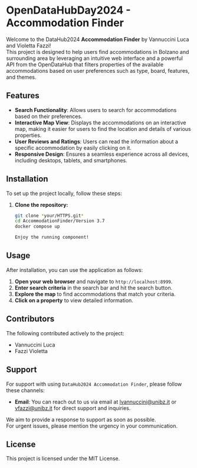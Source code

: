 <!--
SPDX-FileCopyrightText: NOI Techpark <digital@noi.bz.it>

SPDX-License-Identifier: MIT
-->

# OpenDataHubDay2024 - Accommodation Finder

Welcome to the DataHub2024 **Accommodation Finder** by Vannuccini Luca and Violetta Fazzi!  
This project is designed to help users find accommodations in Bolzano and surrounding area by leveraging an intuitive web interface and a powerful API from the OpenDataHub that filters properties of the available accommodations based on user preferences such as type, board, features, and themes.

## Features

- **Search Functionality**: Allows users to search for accommodations based on their preferences.
- **Interactive Map View**: Displays the accommodations on an interactive map, making it easier for users to find the location and details of various properties.
- **User Reviews and Ratings**: Users can read the information about a specific accommodation by easily clicking on it.
- **Responsive Design**: Ensures a seamless experience across all devices, including desktops, tablets, and smartphones.

## Installation

To set up the project locally, follow these steps:

1. **Clone the repository:**

   ```bash
   git clone *your/HTTPS.git*
   cd AccommodationFinder/Version 3.7
   docker compose up
   
   Enjoy the running component!

## Usage

After installation, you can use the application as follows:

1. **Open your web browser** and navigate to `http://localhost:8999`.
2. **Enter search criteria** in the search bar and hit the search button.
3. **Explore the map** to find accommodations that match your criteria.
4. **Click on a property** to view detailed information.



## Contributors

The following contributed actively to the project:
    
- Vannuccini Luca
- Fazzi Violetta






## Support

For support with using `DataHub2024 Accommodation Finder`, please follow these channels:

- **Email**: You can reach out to us via email at [lvannuccini@unibz.it](mailto:lvannuccini@unibz.it) or vfazzi@unibz.it for direct support and inquiries.



We aim to provide a response to support as soon as possible.  
For urgent issues, please mention the urgency in your communication.   


## License

This project is licensed under the MIT License.

